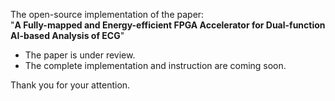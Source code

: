 The open-source implementation of the paper:<br />"**A Fully-mapped and Energy-efficient FPGA Accelerator for Dual-function AI-based Analysis of ECG**"

- The paper is under review.
- The complete implementation and instruction are coming soon.

Thank you for your attention.
